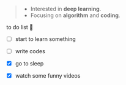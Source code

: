 > - Interested in **deep learning**.
> - Focusing on **algorithm** and **coding**.

to do list   🚀️

- [ ] start to learn something
- [ ] write codes
- [x] go to sleep
- [x] watch some funny videos



<!---
wwl-ww/wwl-ww is a ✨ special ✨ repository because its `README.md` (this file) appears on your GitHub profile.
You can click the Preview link to take a look at your changes.
--->

